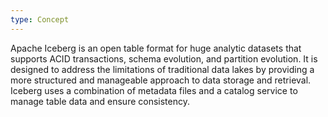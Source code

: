 ```yaml
---
type: Concept
---
```


Apache Iceberg is an open table format for huge analytic datasets that supports ACID transactions, schema evolution, and partition evolution. It is designed to address the limitations of traditional data lakes by providing a more structured and manageable approach to data storage and retrieval. Iceberg uses a combination of metadata files and a catalog service to manage table data and ensure consistency.